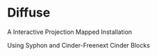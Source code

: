 # Diffuse
A Interactive Projection Mapped Installation 


Using Syphon and Cinder-Freenext Cinder Blocks
